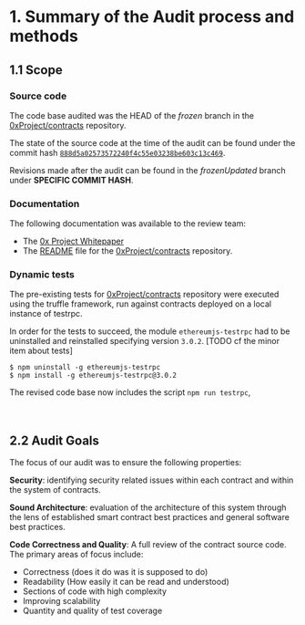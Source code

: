 # 1. Summary of the Audit process and methods

## 1.1 Scope

### Source code 

The code base audited was the HEAD of the *frozen* branch in the  [0xProject/contracts](https://github.com/0xProject/contracts/tree/888d5a02573572240f4c55e03238be603c13c469) repository.

The state of the source code at the time of the audit can be found under the commit hash [`888d5a02573572240f4c55e03238be603c13c469`](https://github.com/0xProject/contracts/tree/888d5a02573572240f4c55e03238be603c13c469).

Revisions made after the audit can be found in the *frozenUpdated* branch under **SPECIFIC COMMIT HASH**.

### Documentation

The following documentation was available to the review team:

* The [0x Project Whitepaper](https://0xproject.com/pdfs/0x_white_paper.pdf)
* The [README](https://github.com/0xPro ject/contracts/blob/master/README.md) file for the [0xProject/contracts](https://github.com/0xProject/contracts/tree/frozen) repository.

### Dynamic tests

The pre-existing tests for [0xProject/contracts](https://github.com/0xProject/contracts/tree/frozen) repository were executed using the truffle framework, run against contracts deployed on a local instance of testrpc.

In order for the tests to succeed, the module `ethereumjs-testrpc` had to be uninstalled and reinstalled specifying version `3.0.2`. [TODO cf the minor item about tests]

```
$ npm uninstall -g ethereumjs-testrpc
$ npm install -g ethereumjs-testrpc@3.0.2
```

The revised code base now includes the script `npm run testrpc`,
<br/><br/><br/>


## 2.2 Audit Goals

The focus of our audit was to ensure the following properties:

**Security**:
identifying security related issues within each
contract and within the system of contracts.

**Sound Architecture**:
evaluation of the architecture of this system through the lens of established smart contract best practices and general software best practices.

**Code Correctness and Quality**:
A full review of the contract source code.  The primary areas of focus include:

* Correctness (does it do was it is supposed to do)
* Readability (How easily it can be read and understood)
* Sections of code with high complexity
* Improving scalability
* Quantity and quality of test coverage
